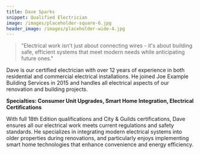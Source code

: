 ```yaml
---
title: Dave Sparks
snippet: Qualified Electrician
image: /images/placeholder-square-6.jpg
header_image: /images/placeholder-wide-4.jpg
---
```


> "Electrical work isn't just about connecting wires - it's about building safe, efficient systems that meet modern needs while anticipating future ones."

Dave is our certified electrician with over 12 years of experience in both residential and commercial electrical installations. He joined Joe Example Building Services in 2015 and handles all electrical aspects of our renovation and building projects.

**Specialties: Consumer Unit Upgrades, Smart Home Integration, Electrical Certifications**

With full 18th Edition qualifications and City & Guilds certifications, Dave ensures all our electrical work meets current regulations and safety standards. He specializes in integrating modern electrical systems into older properties during renovations, and particularly enjoys implementing smart home technologies that enhance convenience and energy efficiency.
